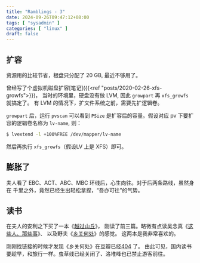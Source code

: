 ```yaml
---
title: "Ramblings - 3"
date: 2024-09-26T09:47:12+08:00
tags: [ "sysadmin" ]
categories: [ "linux" ]
draft: false
---
```


## 扩容

资源用的比较节省，根盘只分配了 20 GB, 最近不够用了。

曾经写了个虚拟机磁盘扩容[笔记]({{<ref "posts/2020-02-26-xfs-growfs">}})，
当时的环境里，硬盘没有做 LVM, 因此 `growpart` 再 `xfs_growfs` 就搞定了。
有 LVM 的情况下，扩文件系统之前，需要先扩逻辑卷。

`growpart` 后，运行 `pvscan` 可以看到 `PSize` 是扩容后的容量。假设对应
pv 下要扩容的逻辑卷名称为 `lv-name`, 则：

```sh
$ lvextend -l +100%FREE /dev/mapper/lv-name
```

然后再执行 `xfs_growfs`（假设LV 上是 XFS）即可。

## 膨胀了

夫人看了 EBC、ACT、ABC、MBC 环线后，心生向往。对于后两条路线，虽然身在
千里之外，竟然已经生出轻松拿捏，“吾亦可往”的气势。

## 读书

在夫人的安利之下买了一本《[越过山丘](https://book.douban.com/subject/36946533/)》，
刚读了前三篇。略微有点读吴念真《[这些人、那些事](https://book.douban.com/subject/6388661/)》、
以及野夫《[乡关何处](https://baike.baidu.com/item/%E4%B9%A1%E5%85%B3%E4%BD%95%E5%A4%84/2376708)》的感觉。
这两本是我非常喜欢的。

刚刚找链接的时候才发现《乡关何处》在豆瓣已经[404](https://book.douban.com/subject/10569855/) 了。
由此可见，国内读书要趁早，和旅行一样。虫草线已经关闭了、洛堆峰也已禁止游客前往。
